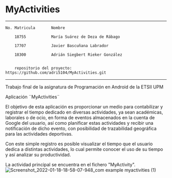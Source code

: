 # MyActivities
-----------------------------------------------
    No. Matricula       Nombre

        18755           María Suárez de Deza de Rábago

        17707           Javier Bascuñana Labrador

        18300           Adrián Siegbert Rieker González


        repositorio del proyecto: https://github.com/adri5104/MyActivities.git

------------------------------------------------

Trabajo final de la asignatura de Programación en Android de la ETSII UPM

Aplicación ¨MyActivities¨

El objetivo de esta aplicación es proporcionar un medio para contabilizar y registrar 
el tiempo dedicado en diversas actividades, ya sean académicas, laborales o de ocio, 
en forma de eventos almacenados en la cuenta de Google del usuario,
así como planificar estas actividades y recibir una notificación de dicho evento, 
con posibilidad de trazabilidad geográfica para las actividades deportivas.

Con este simple registro es posible visualizar el tiempo que el usuario dedica a distintas actividades, 
lo cual permite conocer el uso de su tiempo y así analizar su productividad. 

La actividad principal se encuentra en el fichero "MyActivity".
![Screenshot_2022-01-18-18-58-07-948_com example myactivities (1)](https://user-images.githubusercontent.com/92983875/149992701-50e63225-5688-4d71-96e1-1d14cdaaf55a.jpg)
